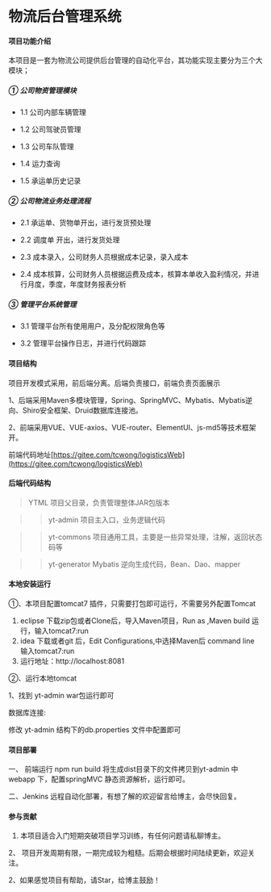 # 物流后台管理系统

#### 项目功能介绍
本项目是一套为物流公司提供后台管理的自动化平台，其功能实现主要分为三个大模块；

##### ① 公司物资管理模块
- 1.1 公司内部车辆管理

- 1.2 公司驾驶员管理

- 1.3 公司车队管理

- 1.4 运力查询

- 1.5 承运单历史记录

##### ② 公司物流业务处理流程

- 2.1 承运单、货物单开出，进行发货预处理

- 2.2 调度单 开出，进行发货处理

- 2.3 成本录入，公司财务人员根据成本记录，录入成本

- 2.4 成本核算，公司财务人员根据运费及成本，核算本单收入盈利情况，并进行月度，季度，年度财务报表分析

##### ③ 管理平台系统管理

- 3.1 管理平台所有使用用户，及分配权限角色等

- 3.2 管理平台操作日志，并进行代码跟踪


#### 项目结构
项目开发模式采用，前后端分离。后端负责接口，前端负责页面展示

1、后端采用Maven多模块管理，Spring、SpringMVC、Mybatis、Mybatis逆向、Shiro安全框架、Druid数据库连接池。

2、前端采用VUE、VUE-axios、VUE-router、ElementUI、js-md5等技术框架开。

前端代码地址[https://gitee.com/tcwong/logisticsWeb](https://gitee.com/tcwong/logisticsWeb)

#### 后端代码结构

> YTML   项目父目录，负责管理整体JAR包版本


>> yt-admin   项目主入口，业务逻辑代码


>> yt-commons   项目通用工具，主要是一些异常处理，注解，返回状态码等


>> yt-generator  Mybatis 逆向生成代码，Bean、Dao、mapper

#### 本地安装运行

①、本项目配置tomcat7 插件，只需要打包即可运行，不需要另外配置Tomcat

1. eclipse 下载zip包或者Clone后，导入Maven项目，Run as ,Maven build 运行，输入tomcat7:run
2. idea 下载或者git 后，Edit Configurations,中选择Maven后 command line 输入tomcat7:run
3. 运行地址：http://localhost:8081

②、运行本地tomcat

1、找到 yt-admin  war包运行即可



数据库连接:

修改 yt-admin 结构下的db.properties 文件中配置即可


#### 项目部署

一、 前端运行 npm run build  将生成dist目录下的文件拷贝到yt-admin 中 webapp 下，配置springMVC
静态资源解析，运行即可。

二、Jenkins 远程自动化部署，有想了解的欢迎留言给博主，会尽快回复。

#### 参与贡献

1. 本项目适合入门短期突破项目学习训练，有任何问题请私聊博主。

2、 项目开发周期有限，一期完成较为粗糙。后期会根据时间陆续更新，欢迎关注。

2、如果感觉项目有帮助，请Star，给博主鼓励！